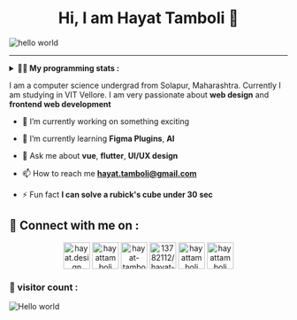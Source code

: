 <h1 align="center" > Hi, I am Hayat Tamboli 👋</h1>

![hello world](https://github.com/hayat-tamboli/hayat-tamboli/raw/master/hello-world.png)

<hr/>

<details> 
 <summary> <b>👨‍💻 My programming stats : </b></summary>

<br>

<div align="center">
  
![Hayat's github stats](https://github-readme-stats.vercel.app/api?username=hayat-tamboli&show_icons=true&title_color=2257EA&icon_color=2257EA&bg_color=f7f7f7)
![Top Langs](https://github-readme-stats.vercel.app/api/top-langs/?username=hayat-tamboli&title_color=2257EA&bg_color=f7f7f7&layout=compact&hide=html)

</div>

<a href="https://stackoverflow.com/users/13782112/hayat-tamboli"><img src="https://stackoverflow.com/users/flair/13782112.png?theme=clean" width="208" height="58" alt="profile for Hayat Tamboli at Stack Overflow, Q&amp;A for professional and enthusiast programmers" title="profile for Hayat Tamboli at Stack Overflow, Q&amp;A for professional and enthusiast programmers"></a>

<!--START_SECTION:waka-->
![Code Time](http://img.shields.io/badge/Code%20Time-801%20hrs%2012%20mins-blue)

![Lines of code](https://img.shields.io/badge/From%20Hello%20World%20I%27ve%20Written-1.7%20million%20lines%20of%20code-blue)

**I'm a Night 🦉** 

```text
🌞 Morning                361 commits         █░░░░░░░░░░░░░░░░░░░░░░░░   05.10 % 
🌆 Daytime                2666 commits        █████████░░░░░░░░░░░░░░░░   37.67 % 
🌃 Evening                2489 commits        █████████░░░░░░░░░░░░░░░░   35.17 % 
🌙 Night                  1561 commits        ██████░░░░░░░░░░░░░░░░░░░   22.06 % 
```
📅 **I'm Most Productive on Saturday** 

```text
Monday                   856 commits         ███░░░░░░░░░░░░░░░░░░░░░░   12.10 % 
Tuesday                  1111 commits        ████░░░░░░░░░░░░░░░░░░░░░   15.70 % 
Wednesday                1086 commits        ████░░░░░░░░░░░░░░░░░░░░░   15.35 % 
Thursday                 871 commits         ███░░░░░░░░░░░░░░░░░░░░░░   12.31 % 
Friday                   1037 commits        ████░░░░░░░░░░░░░░░░░░░░░   14.65 % 
Saturday                 1122 commits        ████░░░░░░░░░░░░░░░░░░░░░   15.85 % 
Sunday                   994 commits         ████░░░░░░░░░░░░░░░░░░░░░   14.05 % 
```


📊 **This Week I Spent My Time On** 

```text
💬 Programming Languages: 
No Activity Tracked This Week
```

**I Mostly Code in Dart** 

```text
Dart                     12 repos            █████░░░░░░░░░░░░░░░░░░░░   18.46 % 
HTML                     6 repos             ██░░░░░░░░░░░░░░░░░░░░░░░   09.23 % 
CSS                      4 repos             ██░░░░░░░░░░░░░░░░░░░░░░░   06.15 % 
TypeScript               4 repos             ██░░░░░░░░░░░░░░░░░░░░░░░   06.15 % 
Kotlin                   2 repos             █░░░░░░░░░░░░░░░░░░░░░░░░   03.08 % 
```




 Last Updated on 10/04/2023 01:14:40 UTC
<!--END_SECTION:waka-->

</details>

I am a computer science undergrad from Solapur, Maharashtra. Currently I am studying in VIT Vellore. I am very passionate about __web design__ and __frontend web development__


- 🔭 I’m currently working on something exciting

- 🌱 I’m currently learning **Figma Plugins**, **AI**

- 💬 Ask me about **vue**, **flutter**, **UI/UX design**

- 📫 How to reach me **hayat.tamboli@gmail.com**

- ⚡ Fun fact **I can solve a rubick's cube under 30 sec**

## 🔗 Connect with me on :

<p align="center">
<a href="https://hayat.design/" target="blank"><img align="center" src="https://cdn-icons-png.flaticon.com/512/4302/4302080.png" alt="hayat.design" height="48" width="48" /></a>
<a href="https://twitter.com/hayattamboli" target="blank"><img align="center" src="https://cdn-icons-png.flaticon.com/512/2111/2111580.png" alt="hayattamboli" height="48" width="48" /></a>
<a href="https://linkedin.com/in/hayat-tamboli" target="blank"><img align="center" src="https://cdn-icons-png.flaticon.com/512/2111/2111368.png" alt="hayat-tamboli" height="48" width="48" /></a>
<a href="https://stackoverflow.com/users/13782112/hayat-tamboli" target="blank"><img align="center" src="https://cdn-icons-png.flaticon.com/512/2111/2111516.png" alt="13782112/hayat-tamboli" height="48" width="48" /></a>
<a href="https://instagram.com/hayattamboli" target="blank"><img align="center" src="https://cdn-icons-png.flaticon.com/512/3955/3955027.png" alt="hayattamboli" height="48" width="48" /></a>
<a href="https://dribbble.com/hayattamboli" target="blank"><img align="center" src="https://cdn-icons-png.flaticon.com/512/3536/3536685.png" alt="hayattamboli" height="48" width="48" /></a>
</p>


### 👀 visitor count :

<img src="https://profile-counter.glitch.me/hayat-tamboli/count.svg" alt="Hello world" />
